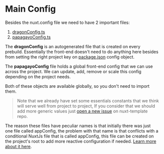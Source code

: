 # Main Config

Besides the nuxt.config file we need to have 2 important files:

1. [dragonConfig.ts](dragonConfig.ts)
2. [papagayoConfig.ts](papagayoConfig.ts)

The **dragonConfig** is an autogenerated file that is created on every prebuild. Essentially the front-end doesn't
need to
do anything here besides from setting the right project key on [package.json](..%2Fpackage.json) config object.

The **papagayoConfig** file holds a global front-end config that we can use across the project. We can update, add,
remove or scale this config depending on the project needs.

Both of these objects are available globally, so you don't need to import them.

> Note that we already have set some essentials constants that we think will serve well from project to project, If you
> consider that we should add more generic values
> just [open a new issue](https://github.com/NovatagSource/nuxt-template/issues) on nuxt-template repo.

The reason these files have peculiar names is that initially there was just one file called appConfig, the problem
with that name is that conflicts with a conditional NuxtJs file that is called appConfig, this file can be created on
the
project's root to add more reactive configuration if
needed. [Learn more about it here](https://nuxt.com/docs/guide/directory-structure/app-config).
